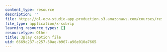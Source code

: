 ```yaml
---
content_type: resource
description: ''
file: https://ol-ocw-studio-app-production.s3.amazonaws.com/courses/res-9-003-brains-minds-and-machines-summer-course-summer-2015/6669c237c25750aeb967a96e010a7665_i0-2sd9RQ6E.vtt
file_type: application/x-subrip
learning_resource_types: []
resourcetype: Other
title: 3play caption file
uid: 6669c237-c257-50ae-b967-a96e010a7665
---
```

